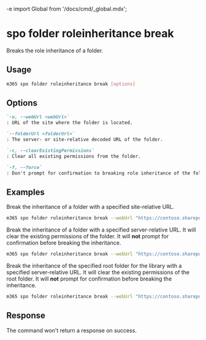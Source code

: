 -e <!-- DISCLAIMER: All secrets, passwords, and sensitive values in this document are examples only and not real credentials. -->
import Global from '/docs/cmd/_global.mdx';

# spo folder roleinheritance break

Breaks the role inheritance of a folder.

## Usage

```sh
m365 spo folder roleinheritance break [options]
```

## Options

```md definition-list
`-u, --webUrl <webUrl>`
: URL of the site where the folder is located.

`--folderUrl <folderUrl>`
: The server- or site-relative decoded URL of the folder.

`-c, --clearExistingPermissions`
: Clear all existing permissions from the folder.

`-f, --force`
: Don't prompt for confirmation to breaking role inheritance of the folder.
```

<Global />

## Examples

Break the inheritance of a folder with a specified site-relative URL.

```sh
m365 spo folder roleinheritance break --webUrl "https://contoso.sharepoint.com/sites/project-x" --folderUrl "Shared Documents/TestFolder"
```

Break the inheritance of a folder with a specified server-relative URL. It will clear the existing permissions of the folder. It will **not** prompt for confirmation before breaking the inheritance.

```sh
m365 spo folder roleinheritance break --webUrl "https://contoso.sharepoint.com/sites/project-x" --folderUrl "/sites/project-x/Shared Documents/TestFolder" --clearExistingPermissions --force
```

Break the inheritance of the specified root folder for the library with a specified server-relative URL. It will clear the existing permissions of the root folder. It will **not** prompt for confirmation before breaking the inheritance.

```sh
m365 spo folder roleinheritance break --webUrl "https://contoso.sharepoint.com/sites/project-x" --folderUrl "/sites/project-x/Shared Documents" --clearExistingPermissions --force
```

## Response

The command won't return a response on success.
